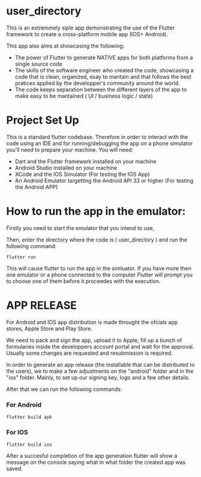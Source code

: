 # user_directory

This is an extremmely siple app demonstrating the use of the Flutter framework to create a cross-platform mobile app (IOS+ Android).

This app also aims at showcasing the following:

- The power of Flutter to generate NATIVE apps for both platforms from a single source code
- The skills of the software engineer who created the code, showcasing a code that is clean, organized, esay to mantain and that follows the best pratices applied by the developper's community around the world.
- The code keeps separation between the different layers of the app to make easy to be mantained ( UI / business logic / state)

# Project Set Up

This is a standard flutter codebase. Therefore in order to interact with the code using an IDE and for running/debugging the app on a phone simulator you'll need to prepare your machine. You will need:

- Dart and the Flutter framework installed on your machine
- Android Studio installed on your machine
- XCode and the IOS Simulator (For testing the IOS App)
- An Android Emulator targetting the Android API 33 or higher (For testing the Android APP)

# How to run the app in the emulator:

Firstly you need to start the emulator that you intend to use,

Then, enter the directory where the code is ( user_directory ) and run the following command:

```shell
flutter run
```

This will cause flutter to run the app in the simluator. If you have more then one emulator or a phone connected to the computer Flutter will prompt you to choose one of them before it proceedes with the execution.

# APP RELEASE

For Android and IOS app distribution is made throught the ofcials app stores, Apple Store and Play Store.

We need to pack and sign the app, upload it to Apple, fill up a bunch of formularies inside the developpers account portal and wait for the approval. Usually some changes are requested and resubmission is required.

In order to generate an app release (the installable that can be distributed to the users), we to make a few adjustments on the "android" folder and in the "ios" folder. Mainly, to set up our signing key, logo and a few other details.

After that we can run the following commands:

### For Android

```shell
flutter build apk
```

### For IOS

```shell
flutter build ios
```

After a succesful completion of the app generation flutter will show a message on the console saying what in what folder the created app was saved.
